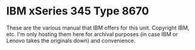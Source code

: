 # IBM xSeries 345 Type 8670
These are the various manual that IBM offers for this unit.  Copyright IBM, etc.  I'm only hosting them here for archival purposes (in case IBM or Lenovo takes the originals down) and convenience.